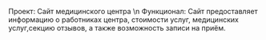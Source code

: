 Проект: Сайт медицинского центра \n
Функционал: Сайт предоставляет информацию о работниках центра, стоимости услуг, медицинских услуг,секцию отзывов, а также возможность записи на приём.
